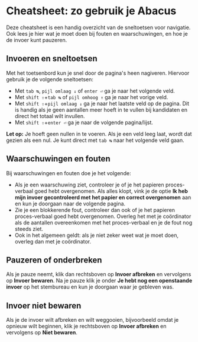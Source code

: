 # Cheatsheet: zo gebruik je Abacus

Deze cheatsheet is een handig overzicht van de sneltoetsen voor navigatie. Ook lees je hier wat je moet doen bij fouten en waarschuwingen, en hoe je de invoer kunt pauzeren.

## Invoeren en sneltoetsen

Met het toetsenbord kun je snel door de pagina's heen nagiveren. Hiervoor gebruik je de volgende sneltoetsen:

- Met `tab ↹`, `pijl omlaag ↓` of `enter ⏎` ga je naar het volgende veld.
- Met `shift ⇧`+`tab ↹` of `pijl omhoog ↑` ga je naar het vorige veld.
- Met `shift ⇧`+`pijl omlaag ↓` ga je naar het laatste veld op de pagina. Dit is handig als je geen aantallen meer hoeft in te vullen bij kandidaten en direct het totaal wilt invullen.
- Met `shift ⇧`+`enter ⏎` ga je naar de volgende pagina/lijst.

**Let op:** Je hoeft geen nullen in te voeren. Als je een veld leeg laat, wordt dat gezien als een nul. Je kunt direct met `tab ↹` naar het volgende veld gaan.

## Waarschuwingen en fouten

Bij waarschuwingen en fouten doe je het volgende:

- Als je een waarschuwing ziet, controleer je of je het papieren proces-verbaal goed hebt overgenomen. Als alles klopt, vink je de optie **Ik heb mijn invoer gecontroleerd met het papier en correct overgenomen** aan en kun je doorgaan naar de volgende pagina.
- Zie je een blokkerende fout, controleer dan ook of je het papieren proces-verbaal goed hebt overgenomen. Overleg het met je coördinator als de aantallen overeenkomen met het proces-verbaal en je de fout nog steeds ziet.
- Ook in het algemeen geldt: als je niet zeker weet wat je moet doen, overleg dan met je coördinator.

## Pauzeren of onderbreken

Als je pauze neemt, klik dan rechtsboven op **Invoer afbreken** en vervolgens op **Invoer bewaren**. Na je pauze klik je onder **Je hebt nog een openstaande invoer** op het stembureau en kun je doorgaan waar je gebleven was.

## Invoer niet bewaren

Als je de invoer wilt afbreken en wilt weggooien, bijvoorbeeld omdat je opnieuw wilt beginnen, klik je rechtsboven op **Invoer afbreken** en vervolgens op **Niet bewaren**.
